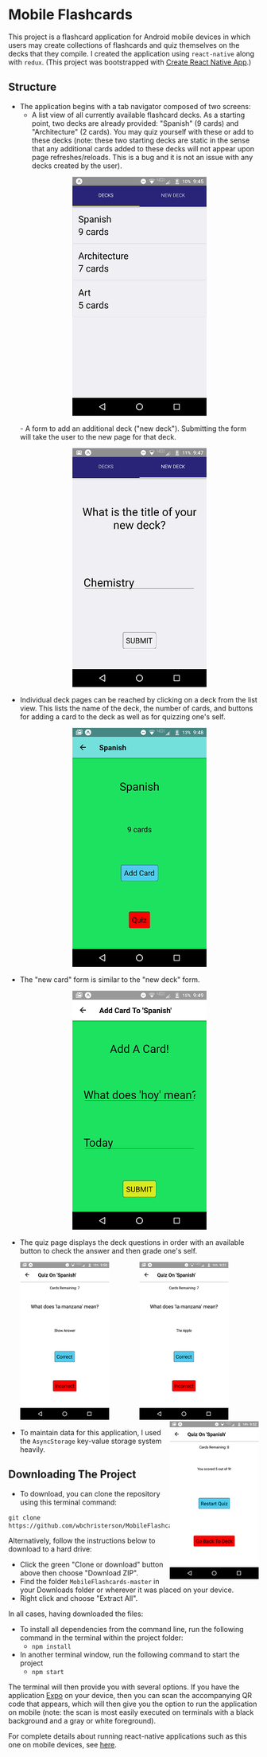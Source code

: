 # Mobile Flashcards

This project is a flashcard application for Android mobile devices in which users may create collections of flashcards and quiz themselves on the decks that they compile. I created the application using `react-native` along with `redux`. (This project was bootstrapped with [Create React Native App](https://github.com/react-community/create-react-native-app).)

## Structure

* The application begins with a tab navigator composed of two screens:
  - A list view of all currently available flashcard decks. As a starting point, two decks are already provided: "Spanish" (9 cards) and "Architecture" (2 cards). You may quiz yourself with these or add to these decks (note: these two starting decks are static in the sense that any additional cards added to these decks will not appear upon page refreshes/reloads. This is a bug and it is not an issue with any decks created by the user).
  <p align="center">
    <img src="images/Main Screen.png" alt="Main Screen">
  </p>
  - A form to add an additional deck ("new deck"). Submitting the form will take the user to the new page for that deck.
  <p align="center">
    <img src="images/New Deck Screen.png" alt="New Deck Screen">
  </p>
* Individual deck pages can be reached by clicking on a deck from the list view. This lists the name of the deck, the number of cards, and buttons for adding a card to the deck as well as for quizzing one's self.
  <p align="center">
    <img src="images/Deck Screen.png" alt="Deck Screen">
  </p>
* The "new card" form is similar to the "new deck" form.
  <p align="center">
    <img src="images/New Card Screen.png" alt="New Card Screen">
  </p>
* The quiz page displays the deck questions in order with an available button to check the answer and then grade one's self.
  <p align="center">
    <img align="left" src="images/Quiz Question Screen.png" alt="Quiz Question Screen">
    <img src="images/Quiz Answer Screen.png" alt="Quiz Answer Screen">
    <img align="right" src="images/Finished Quiz Screen.png" alt="Finished Quiz Screen">
  </p>
* To maintain data for this application, I used the `AsyncStorage` key-value storage system heavily.

## Downloading The Project

* To download, you can clone the repository using this terminal command:
```
git clone https://github.com/wbchristerson/MobileFlashcards.git
```

Alternatively, follow the instructions below to download to a hard drive:
* Click the green "Clone or download" button above then choose "Download ZIP".
* Find the folder `MobileFlashcards-master` in your Downloads folder or wherever it was placed on your device.
* Right click and choose "Extract All".

In all cases, having downloaded the files:

* To install all dependencies from the command line, run the following command in the terminal within the project folder:
    - `npm install`
* In another terminal window, run the following command to start the project
    - `npm start`

The terminal will then provide you with several options. If you have the application [Expo](https://expo.io/) on your device, then you can scan the accompanying QR code that appears, which will then give you the option to run the application on mobile (note: the scan is most easily executed on terminals with a black background and a gray or white foreground).


For complete details about running react-native applications such as this one on mobile devices, see [here](https://github.com/react-community/create-react-native-app/blob/master/react-native-scripts/template/README.md).
